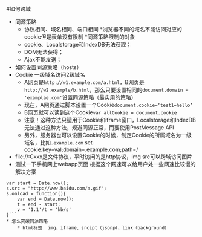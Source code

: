 #如何跨域
* 同源策略
    * 协议相同、域名相同、端口相同
*浏览器不同的域名不能访问对应的cookie但是表单没有限制
*同源策略限制的对象
    * cookie、Localstorage和IndexDB无法获取；
    * DOM无法获得；
    * Ajax不能发送；
* 如何设置同源策略（hosts）
* Cookie 一级域名访问2级域名
    * A网页是`http://w1.example.com/a.html`，B网页是`http://w2.example/b.html`，那么只要设置相同的`document.domain = 'examplae.com'`设置同源策略（最实用的策略）
    * 现在，A网页通过脚本设置一个Cookie`document.cookie=‘test1=hello’`
    * B网页就可以读到这个Cookie`var allCookie = document.cookie`
    * 注意！这种方法只适用于Cookie和iframe窗口，Localstorage和IndexDB无法通过这种方法，规避同源正常，而要使用PostMessage API
    * 另外，服务器也可以设置Cookie的时候，制定Cookie的所属域名为一级域名，比如`.example.com`
    set-cookie:key=val;domain=.example.com;path=/
* file://:Cxxx是文件协议，平时访问的是http协议，img src可以跨域访问图片
* 测试一下手机网上webapp页面 根据这个网速可以给用户处一些网速比较慢的解决方案
```var s = new images();
var start = Date.now();
s.src = "http://www.baidu.com/a.gif";
s.onload = function(){
	var end = Date.now();
	t = end - start;
	v = '1.1'/t = 'kb/s' 
}```
* 怎么突破同源策略
    * html标签  img、iframe、srcipt（jsonp）、link（background）



